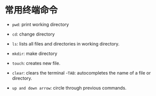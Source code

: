 # 常用终端命令
- `pwd`: print working directory
- `cd`: change directory
- `ls`: lists all files and directories in working directory.
- `mkdir`: make directory
- `touch`: creates new file.


- `clear`: clears the terminal
-`TAB`: autocompletes the name of a file or directory.
- `up and down arrow`: circle through previous commands.
